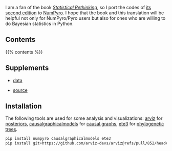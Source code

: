 <!--
.. title: Overview
.. slug: index
-->

I am a fan of the book [*Statistical Rethinking*](https://xcelab.net/rm/statistical-rethinking/), so I port the codes of [its second edition](https://github.com/rmcelreath/statrethinking_winter2019#draft-chapters) to [NumPyro](https://github.com/pyro-ppl/numpyro). I hope that the book and this translation will be helpful not only for NumPyro/Pyro users but also for ones who are willing to do Bayesian statistics in Python.

## Contents

{{% contents %}}

## Supplements

+ [data](data/)

+ [source](https://github.com/fehiepsi/rethinking-numpyro)

## Installation

The following tools are used for some analysis and visualizations: [arviz](https://arviz-devs.github.io/arviz/) for [posteriors](https://en.wikipedia.org/wiki/Posterior_probability), [causalgraphicalmodels](https://github.com/ijmbarr/causalgraphicalmodels) for [causal graphs](https://en.wikipedia.org/wiki/Causal_graph), [ete3](http://etetoolkit.org/) for [phylogenetic trees](https://en.wikipedia.org/wiki/Phylogenetic_tree).

```sh
pip install numpyro causalgraphicalmodels ete3
pip install git+https://github.com/arviz-devs/arviz@refs/pull/852/head#egg=arviz
```
